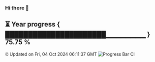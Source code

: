 ### Hi there 👋
⏳ Year progress { ██████████████████████▁▁▁▁▁▁▁▁ } 75.75 %
---
⏰ Updated on Fri, 04 Oct 2024 06:11:37 GMT
![Progress Bar CI](https://github.com/Moyi321/Moyi321/workflows/Progress%20Bar%20CI/badge.svg)
